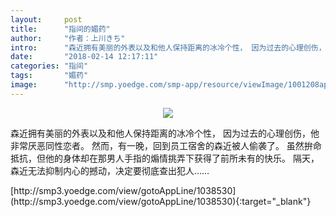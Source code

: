 ```yaml
---
layout:     post
title:      "指间的媚药"
author:     "作者：上川きち"
intro:      "森近拥有美丽的外表以及和他人保持距离的冰冷个性， 因为过去的心理创伤，他非常厌恶同性恋者。 然而，有一晚，回到员工宿舍的森近被人偷袭了。 虽然拚命抵抗，但他的身体却在那男人手指的煽情挑弄下获得了前所未有的快乐。 隔天，森近无法抑制内心的撼动，决定要彻底查出犯人……"
date:       "2018-02-14 12:17:11"
categories: "指间"
tags:       "媚药"
image:      "http://smp.yoedge.com/smp-app/resource/viewImage/1001208appline.png"
---
```

<div style="text-align: center">
<p><img src="http://smp.yoedge.com/smp-app/resource/viewImage/1001208appline.png"/></p>
</div>
<p class="post-meta">
<span>森近拥有美丽的外表以及和他人保持距离的冰冷个性， 因为过去的心理创伤，他非常厌恶同性恋者。 然而，有一晚，回到员工宿舍的森近被人偷袭了。 虽然拚命抵抗，但他的身体却在那男人手指的煽情挑弄下获得了前所未有的快乐。 隔天，森近无法抑制内心的撼动，决定要彻底查出犯人……</span>
</p>
[http://smp3.yoedge.com/view/gotoAppLine/1038530](http://smp3.yoedge.com/view/gotoAppLine/1038530){:target="_blank"}


